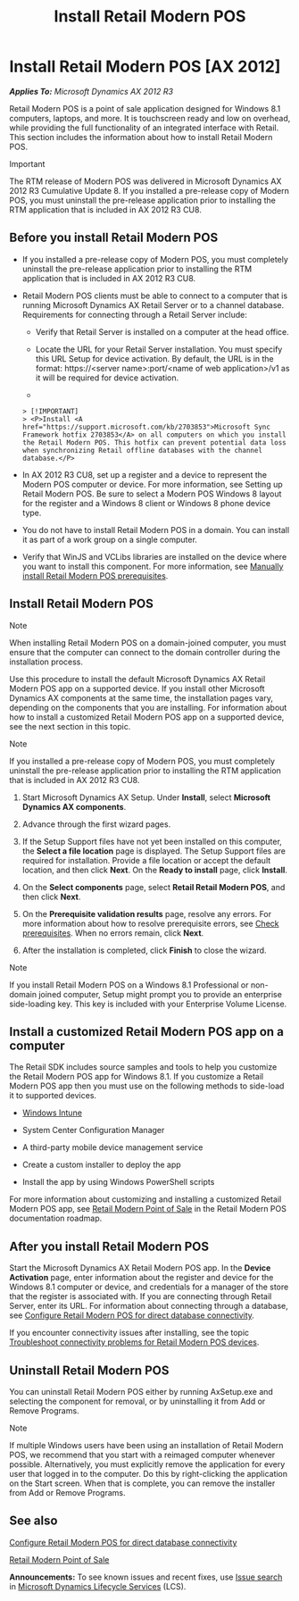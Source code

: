 ﻿---
title: Install Retail Modern POS
TOCTitle: Install Retail Modern POS
ms:assetid: d1f8a90d-30c8-4f58-81b5-9ff958f68fe5
ms:mtpsurl: https://technet.microsoft.com/en-us/library/Dn741434(v=AX.60)
ms:contentKeyID: 62219711
ms.date: 07/24/2015
mtps_version: v=AX.60
---

# Install Retail Modern POS [AX 2012]


_**Applies To:** Microsoft Dynamics AX 2012 R3_

Retail Modern POS is a point of sale application designed for Windows 8.1 computers, laptops, and more. It is touchscreen ready and low on overhead, while providing the full functionality of an integrated interface with Retail. This section includes the information about how to install Retail Modern POS.


> [!IMPORTANT]
> <P>The RTM release of Modern POS was delivered in Microsoft Dynamics AX 2012 R3 Cumulative Update 8. If you installed a pre-release copy of Modern POS, you must uninstall the pre-release application prior to installing the RTM application that is included in AX 2012 R3 CU8.</P>



## Before you install Retail Modern POS

  - If you installed a pre-release copy of Modern POS, you must completely uninstall the pre-release application prior to installing the RTM application that is included in AX 2012 R3 CU8.

  - Retail Modern POS clients must be able to connect to a computer that is running Microsoft Dynamics AX Retail Server or to a channel database. Requirements for connecting through a Retail Server include:
    
      - Verify that Retail Server is installed on a computer at the head office.
    
      - Locate the URL for your Retail Server installation. You must specify this URL Setup for device activation. By default, the URL is in the format: https://\<server name\>:port/\<name of web application\>/v1 as it will be required for device activation.
    
      - 
        

        > [!IMPORTANT]
        > <P>Install <A href="https://support.microsoft.com/kb/2703853">Microsoft Sync Framework hotfix 2703853</A> on all computers on which you install the Retail Modern POS. This hotfix can prevent potential data loss when synchronizing Retail offline databases with the channel database.</P>



  - In AX 2012 R3 CU8, set up a register and a device to represent the Modern POS computer or device. For more information, see Setting up Retail Modern POS. Be sure to select a Modern POS Windows 8 layout for the register and a Windows 8 client or Windows 8 phone device type.

  - You do not have to install Retail Modern POS in a domain. You can install it as part of a work group on a single computer.

  - Verify that WinJS and VCLibs libraries are installed on the device where you want to install this component. For more information, see [Manually install Retail Modern POS prerequisites](manually-install-retail-modern-pos-prerequisites.md).

## Install Retail Modern POS


> [!NOTE]
> <P>When installing Retail Modern POS on a domain-joined computer, you must ensure that&nbsp;the computer can connect to the domain controller during the installation process.</P>



Use this procedure to install the default Microsoft Dynamics AX Retail Modern POS app on a supported device. If you install other Microsoft Dynamics AX components at the same time, the installation pages vary, depending on the components that you are installing. For information about how to install a customized Retail Modern POS app on a supported device, see the next section in this topic.


> [!NOTE]
> <P>If you installed a pre-release copy of Modern POS, you must completely uninstall the pre-release application prior to installing the RTM application that is included in AX 2012 R3 CU8.</P>



1.  Start Microsoft Dynamics AX Setup. Under **Install**, select **Microsoft Dynamics AX components**.

2.  Advance through the first wizard pages.

3.  If the Setup Support files have not yet been installed on this computer, the **Select a file location** page is displayed. The Setup Support files are required for installation. Provide a file location or accept the default location, and then click **Next**. On the **Ready to install** page, click **Install**.

4.  On the **Select components** page, select **Retail Retail Modern POS**, and then click **Next**.

5.  On the **Prerequisite validation results** page, resolve any errors. For more information about how to resolve prerequisite errors, see [Check prerequisites](check-prerequisites.md). When no errors remain, click **Next**.

6.  After the installation is completed, click **Finish** to close the wizard.


> [!NOTE]
> <P>If you install Retail Modern POS on a Windows 8.1 Professional or non-domain joined computer, Setup might prompt you to provide an enterprise side-loading key. This key is included with your Enterprise Volume License.</P>



## Install a customized Retail Modern POS app on a computer

The Retail SDK includes source samples and tools to help you customize the Retail Modern POS app for Windows 8.1. If you customize a Retail Modern POS app then you must use on the following methods to side-load it to supported devices.

  - [Windows Intune](http://go.microsoft.com/fwlink/?linkid=397194)

  - System Center Configuration Manager

  - A third-party mobile device management service

  - Create a custom installer to deploy the app

  - Install the app by using Windows PowerShell scripts

For more information about customizing and installing a customized Retail Modern POS app, see [Retail Modern Point of Sale](retail-modern-point-of-sale.md) in the Retail Modern POS documentation roadmap.

## After you install Retail Modern POS

Start the Microsoft Dynamics AX Retail Modern POS app. In the **Device Activation** page, enter information about the register and device for the Windows 8.1 computer or device, and credentials for a manager of the store that the register is associated with. If you are connecting through Retail Server, enter its URL. For information about connecting through a database, see [Configure Retail Modern POS for direct database connectivity](configure-retail-modern-pos-for-direct-database-connectivity.md).

If you encounter connectivity issues after installing, see the topic [Troubleshoot connectivity problems for Retail Modern POS devices](troubleshoot-connectivity-problems-for-retail-modern-pos-devices.md).

## Uninstall Retail Modern POS

You can uninstall Retail Modern POS either by running AxSetup.exe and selecting the component for removal, or by uninstalling it from Add or Remove Programs.


> [!NOTE]
> <P>If multiple Windows users have been using an installation of Retail Modern POS, we recommend that you start with a reimaged computer whenever possible. Alternatively, you must explicitly remove the application for every user that logged in to the computer. Do this by right-clicking the application on the Start screen. When that is complete, you can remove the installer from Add or Remove Programs.</P>



## See also

[Configure Retail Modern POS for direct database connectivity](configure-retail-modern-pos-for-direct-database-connectivity.md)

[Retail Modern Point of Sale](retail-modern-point-of-sale.md)

  
**Announcements:** To see known issues and recent fixes, use [Issue search](http://go.microsoft.com/fwlink/?linkid=389258) in [Microsoft Dynamics Lifecycle Services](http://go.microsoft.com/fwlink/?linkid=306505) (LCS).

